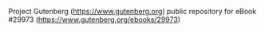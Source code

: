Project Gutenberg (https://www.gutenberg.org) public repository for eBook #29973 (https://www.gutenberg.org/ebooks/29973)
